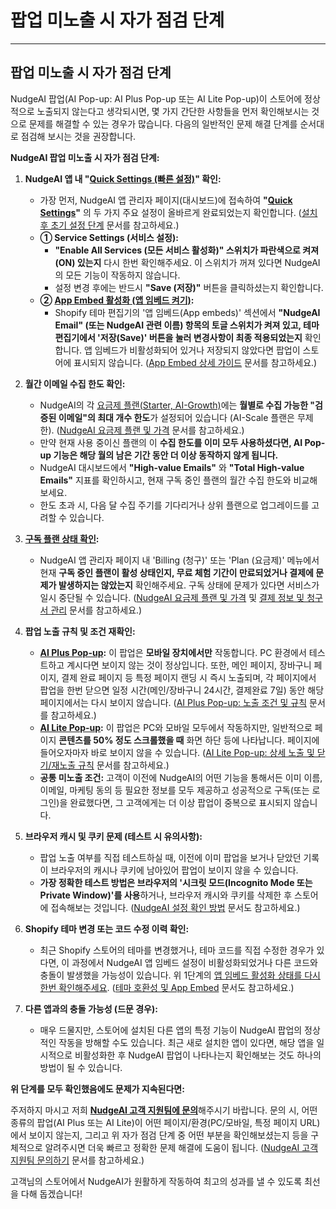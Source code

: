 # 팝업 미노출 시 자가 점검 단계

---
팝업 미노출 시 자가 점검 단계
---

NudgeAI 팝업(AI Pop-up: AI Plus Pop-up 또는 AI Lite Pop-up)이 스토어에 정상적으로 노출되지 않는다고 생각되시면, 몇 가지 간단한 사항들을 먼저 확인해보시는 것으로 문제를 해결할 수 있는 경우가 많습니다. 다음의 일반적인 문제 해결 단계를 순서대로 점검해 보시는 것을 권장합니다.

**NudgeAI 팝업 미노출 시 자가 점검 단계:**

1.  **NudgeAI 앱 내 "[Quick Settings (빠른 설정)](../../setup-guide/initial-setup.md)" 확인:**
    *   가장 먼저, NudgeAI 앱 관리자 페이지(대시보드)에 접속하여 **"[Quick Settings](../../setup-guide/initial-setup.md)"** 의 두 가지 주요 설정이 올바르게 완료되었는지 확인합니다. ([설치 후 초기 설정 단계](../../setup-guide/initial-setup.md) 문서를 참고하세요.)
    *   **① Service Settings (서비스 설정):**
        *   **"Enable All Services (모든 서비스 활성화)" 스위치가 파란색으로 켜져(ON) 있는지** 다시 한번 확인해주세요. 이 스위치가 꺼져 있다면 NudgeAI의 모든 기능이 작동하지 않습니다.
        *   설정 변경 후에는 반드시 **"Save (저장)"** 버튼을 클릭하셨는지 확인합니다.
    *   **② [App Embed 활성화 (앱 임베드 켜기)](../../setup-guide/app-embed-guide.md):**
        *   Shopify 테마 편집기의 '앱 임베드(App embeds)' 섹션에서 **"NudgeAI Email" (또는 NudgeAI 관련 이름) 항목의 토글 스위치가 켜져 있고, 테마 편집기에서 '저장(Save)' 버튼을 눌러 변경사항이 최종 적용되었는지** 확인합니다. 앱 임베드가 비활성화되어 있거나 저장되지 않았다면 팝업이 스토어에 표시되지 않습니다. ([App Embed 상세 가이드](../../setup-guide/app-embed-guide.md) 문서를 참고하세요.)

2.  **월간 이메일 수집 한도 확인:**
    *   NudgeAI의 각 [요금제 플랜(Starter, AI-Growth)](../../pricing/plans-pricing.md)에는 **월별로 수집 가능한 "검증된 이메일"의 최대 개수 한도**가 설정되어 있습니다 (AI-Scale 플랜은 무제한). ([NudgeAI 요금제 플랜 및 가격](../../pricing/plans-pricing.md) 문서를 참고하세요.)
    *   만약 현재 사용 중이신 플랜의 이 **수집 한도를 이미 모두 사용하셨다면, AI Pop-up 기능은 해당 월의 남은 기간 동안 더 이상 동작하지 않게 됩니다.**
    *   NudgeAI 대시보드에서 **"High-value Emails"** 와 **"Total High-value Emails"** 지표를 확인하시고, 현재 구독 중인 플랜의 월간 수집 한도와 비교해보세요.
    *   한도 초과 시, 다음 달 수집 주기를 기다리거나 상위 플랜으로 업그레이드를 고려할 수 있습니다.

3.  **[구독 플랜 상태 확인](../../pricing/plans-pricing.md):**
    *   NudgeAI 앱 관리자 페이지 내 'Billing (청구)' 또는 'Plan (요금제)' 메뉴에서 현재 **구독 중인 플랜이 활성 상태인지, 무료 체험 기간이 만료되었거나 결제에 문제가 발생하지는 않았는지** 확인해주세요. 구독 상태에 문제가 있다면 서비스가 일시 중단될 수 있습니다. ([NudgeAI 요금제 플랜 및 가격](../../pricing/plans-pricing.md) 및 [결제 정보 및 청구서 관리](../../pricing/billing-invoices.md) 문서를 참고하세요.)

4.  **팝업 노출 규칙 및 조건 재확인:**
    *   **[AI Plus Pop-up](../../features/ai-plus-popup-display-rules.md):** 이 팝업은 **모바일 장치에서만** 작동합니다. PC 환경에서 테스트하고 계시다면 보이지 않는 것이 정상입니다. 또한, 메인 페이지, 장바구니 페이지, 결제 완료 페이지 등 특정 페이지 랜딩 시 즉시 노출되며, 각 페이지에서 팝업을 한번 닫으면 일정 시간(메인/장바구니 24시간, 결제완료 7일) 동안 해당 페이지에서는 다시 보이지 않습니다. ([AI Plus Pop-up: 노출 조건 및 규칙](../../features/ai-plus-popup-display-rules.md) 문서를 참고하세요.)
    *   **[AI Lite Pop-up](../../features/ai-lite-popup-detailed-rules.md):** 이 팝업은 PC와 모바일 모두에서 작동하지만, 일반적으로 페이지 **콘텐츠를 50% 정도 스크롤했을 때** 화면 하단 등에 나타납니다. 페이지에 들어오자마자 바로 보이지 않을 수 있습니다. ([AI Lite Pop-up: 상세 노출 및 닫기/재노출 규칙](../../features/ai-lite-popup-detailed-rules.md) 문서를 참고하세요.)
    *   **공통 미노출 조건:** 고객이 이전에 NudgeAI의 어떤 기능을 통해서든 이미 이름, 이메일, 마케팅 동의 등 필요한 정보를 모두 제공하고 성공적으로 구독(또는 로그인)을 완료했다면, 그 고객에게는 더 이상 팝업이 중복으로 표시되지 않습니다.

5.  **브라우저 캐시 및 쿠키 문제 (테스트 시 유의사항):**
    *   팝업 노출 여부를 직접 테스트하실 때, 이전에 이미 팝업을 보거나 닫았던 기록이 브라우저의 캐시나 쿠키에 남아있어 팝업이 보이지 않을 수 있습니다.
    *   **가장 정확한 테스트 방법은 브라우저의 '시크릿 모드(Incognito Mode 또는 Private Window)'를 사용**하거나, 브라우저 캐시와 쿠키를 삭제한 후 스토어에 접속해보는 것입니다. ([NudgeAI 설정 확인 방법](../../setup-guide/verifying-setup.md) 문서도 참고하세요.)

6.  **Shopify 테마 변경 또는 코드 수정 이력 확인:**
    *   최근 Shopify 스토어의 테마를 변경했거나, 테마 코드를 직접 수정한 경우가 있다면, 이 과정에서 NudgeAI 앱 임베드 설정이 비활성화되었거나 다른 코드와 충돌이 발생했을 가능성이 있습니다. 위 1단계의 [앱 임베드 활성화 상태를 다시 한번 확인해주세요](../../setup-guide/app-embed-guide.md). ([테마 호환성 및 App Embed](../../setup-guide/theme-compatibility-app-embed.md) 문서도 참고하세요.)

7.  **다른 앱과의 충돌 가능성 (드문 경우):**
    *   매우 드물지만, 스토어에 설치된 다른 앱의 특정 기능이 NudgeAI 팝업의 정상적인 작동을 방해할 수도 있습니다. 최근 새로 설치한 앱이 있다면, 해당 앱을 일시적으로 비활성화한 후 NudgeAI 팝업이 나타나는지 확인해보는 것도 하나의 방법이 될 수 있습니다.

**위 단계를 모두 확인했음에도 문제가 지속된다면:**

주저하지 마시고 저희 [**NudgeAI 고객 지원팀에 문의**](../contacting-support.md)해주시기 바랍니다. 문의 시, 어떤 종류의 팝업(AI Plus 또는 AI Lite)이 어떤 페이지/환경(PC/모바일, 특정 페이지 URL)에서 보이지 않는지, 그리고 위 자가 점검 단계 중 어떤 부분을 확인해보셨는지 등을 구체적으로 알려주시면 더욱 빠르고 정확한 문제 해결에 도움이 됩니다. ([NudgeAI 고객 지원팀 문의하기](../contacting-support.md) 문서를 참고하세요.)

고객님의 스토어에서 NudgeAI가 원활하게 작동하여 최고의 성과를 낼 수 있도록 최선을 다해 돕겠습니다! 